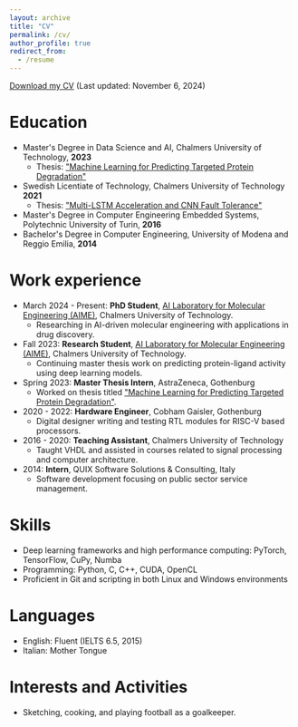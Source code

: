 ```yaml
---
layout: archive
title: "CV"
permalink: /cv/
author_profile: true
redirect_from:
  - /resume
---
```


<a href="files/cv_stefano_ribes.pdf" download>Download my CV</a> (Last updated: November 6, 2024)

Education
======
- Master's Degree in Data Science and AI, Chalmers University of Technology, **2023**
  - Thesis: ["Machine Learning for Predicting Targeted Protein Degradation"](https://github.com/ribesstefano/ml-for-protacs)
- Swedish Licentiate of Technology, Chalmers University of Technology **2021**
  - Thesis: ["Multi-LSTM Acceleration and CNN Fault Tolerance"](https://research.chalmers.se/publication/522996/file/522996_Fulltext.pdf)
- Master's Degree in Computer Engineering Embedded Systems, Polytechnic University of Turin, **2016**
- Bachelor's Degree in Computer Engineering, University of Modena and Reggio Emilia,  **2014**

Work experience
======
- March 2024 - Present: **PhD Student**, [AI Laboratory for Molecular Engineering (AIME)](https://ailab.bio), Chalmers University of Technology.
  - Researching in AI-driven molecular engineering with applications in drug discovery.
- Fall 2023: **Research Student**, [AI Laboratory for Molecular Engineering (AIME)](https://ailab.bio), Chalmers University of Technology.
  - Continuing master thesis work on predicting protein-ligand activity using deep learning models.
- Spring 2023: **Master Thesis Intern**, AstraZeneca, Gothenburg
  - Worked on thesis titled ["Machine Learning for Predicting Targeted Protein Degradation"](https://github.com/ribesstefano/ml-for-protacs).
- 2020 - 2022: **Hardware Engineer**, Cobham Gaisler, Gothenburg
  - Digital designer writing and testing RTL modules for RISC-V based processors.
- 2016 - 2020: **Teaching Assistant**, Chalmers University of Technology
  - Taught VHDL and assisted in courses related to signal processing and computer architecture.
- 2014: **Intern**, QUIX Software Solutions & Consulting, Italy
  - Software development focusing on public sector service management.

Skills
======
- Deep learning frameworks and high performance computing: PyTorch, TensorFlow, CuPy, Numba
- Programming: Python, C, C++, CUDA, OpenCL
- Proficient in Git and scripting in both Linux and Windows environments

<!-- Publications
======
  - "Mapping Multiple LSTM models on FPGAs", Int'l Conf. on Field-Programmable Technology (FPT), December 2020.
  - "De-RISC: A Complete RISC-V Based Space-Grade Platform", DATE 2022. -->

Languages
======
- English: Fluent (IELTS 6.5, 2015)
- Italian: Mother Tongue

Interests and Activities
======
- Sketching, cooking, and playing football as a goalkeeper.
